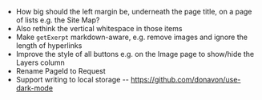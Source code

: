 - How big should the left margin be, underneath the page title, on a page of lists e.g. the Site Map?
- Also rethink the vertical whitespace in those items
- Make `getExerpt` markdown-aware, e.g. remove images and ignore the length of hyperlinks
- Improve the style of all buttons e.g. on the Image page to show/hide the Layers column
- Rename PageId to Request
- Support writing to local storage -- https://github.com/donavon/use-dark-mode